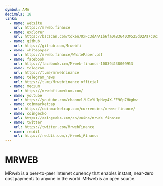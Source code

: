 ```yaml
---
symbol: AMA
decimals: 18
links:
  - name: website
    url: https://mrweb.finance
  - name: explorer
    url: https://bscscan.com/token/0xFC3dA4A1b6faDaB364039525dD2AB7c0c16521cd
  - name: github
    url: https://github.com/Mrwebfi
  - name: whitepaper
    url: https://mrweb.finance/WhitePaper.pdf
  - name: facebook
    url: https://facebook.com/Mrweb-finance-108394238009953
  - name: telegram
    url: https://t.me/mrwebfinance
  - name: telegram_news
    url: https://t.me/Mrwebfinance_official
  - name: medium
    url: https://mrwebfi.medium.com/
  - name: youtube
    url: https://youtube.com/channel/UCvYLTpHvy4X-FE9Gp7H0gbw
  - name: coinmarketcap
    url: https://coinmarketcap.com/currencies/mrweb-finance/
  - name: coingecko
    url: https://coingecko.com/en/coins/mrweb-finance
  - name: twitter
    url: https://twitter.com/MrwebFinance
  - name: reddit
    url: https://reddit.com/r/Mrweb_Finance
---
```


# MRWEB

MRweb is a peer-to-peer Internet currency that enables instant, near-zero cost payments to anyone in the world. MRweb is an open source.
